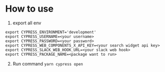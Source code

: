 # How to use
1. export all env
```
export CYPRESS_ENVIRONMENT='development'
export CYPRESS_USERNAME=<your username>
export CYPRESS_PASSWORD=<your password>
export CYPRESS_WEB_COMPONENTS_X_API_KEY=<your search widget api key>
export CYPRESS_SLACK_WEB_HOOK_URL=<your slack web hook>
export CYPRESS_PACKAGE_NAME=<package want to run>
```
2. Run command `yarn cypress open`
